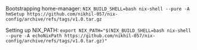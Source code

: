 Bootstrapping home-manager:
`NIX_BUILD_SHELL=bash nix-shell --pure -A hmSetup https://github.com/nikhil-057/nix-config/archive/refs/tags/v1.0.tar.gz`

Setting up NIX_PATH:
`export NIX_PATH="$(NIX_BUILD_SHELL=bash nix-shell --pure -A echoNixPath https://github.com/nikhil-057/nix-config/archive/refs/tags/v1.0.tar.gz)"`
